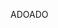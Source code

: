 <span data-ttu-id="b4436-101">ADO</span><span class="sxs-lookup"><span data-stu-id="b4436-101">ADO</span></span>